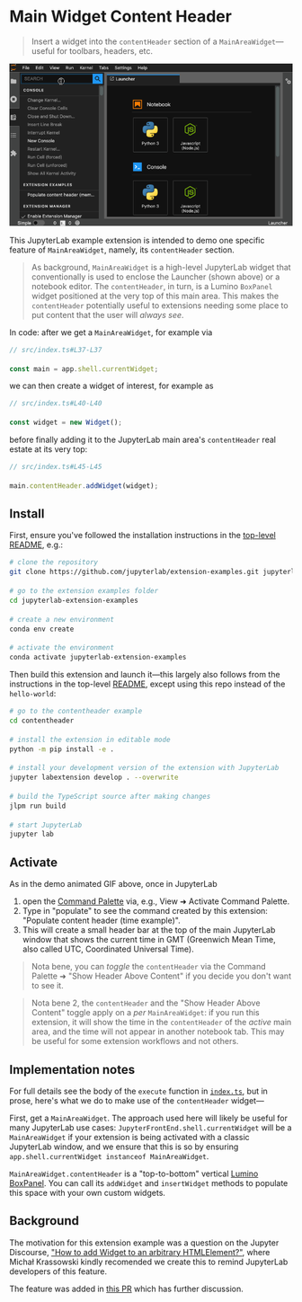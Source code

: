 # Main Widget Content Header

> Insert a widget into the `contentHeader` section of a `MainAreaWidget`—useful for toolbars, headers, etc.

![Demo: activate the extension using Command Palette to populate the time in GMT in the content header](./preview.gif)

This JupyterLab example extension is intended to demo one specific feature of `MainAreaWidget`, namely, its `contentHeader` section.

> As background, `MainAreaWidget` is a high-level JupyterLab widget that conventionally is used to enclose the Launcher (shown above) or a notebook editor. The `contentHeader`, in turn, is a Lumino `BoxPanel` widget positioned at the very top of this main area. This makes the `contentHeader` potentially useful to extensions needing some place to put content that the user will _always see_.

In code: after we get a `MainAreaWidget`, for example via

```ts
// src/index.ts#L37-L37

const main = app.shell.currentWidget;
```

we can then create a widget of interest, for example as

```ts
// src/index.ts#L40-L40

const widget = new Widget();
```

before finally adding it to the JupyterLab main area's `contentHeader` real estate at its very top:

```ts
// src/index.ts#L45-L45

main.contentHeader.addWidget(widget);
```

## Install

First, ensure you've followed the installation instructions in the [top-level README](../README.md), e.g.:

```bash
# clone the repository
git clone https://github.com/jupyterlab/extension-examples.git jupyterlab-extension-examples

# go to the extension examples folder
cd jupyterlab-extension-examples

# create a new environment
conda env create

# activate the environment
conda activate jupyterlab-extension-examples
```

Then build this extension and launch it—this largely also follows from the instructions in the top-level [README](../README.md), except using this repo instead of the `hello-world`:

```bash
# go to the contentheader example
cd contentheader

# install the extension in editable mode
python -m pip install -e .

# install your development version of the extension with JupyterLab
jupyter labextension develop . --overwrite

# build the TypeScript source after making changes
jlpm run build

# start JupyterLab
jupyter lab
```

## Activate

As in the demo animated GIF above, once in JupyterLab

1. open the [Command Palette](https://jupyterlab.readthedocs.io/en/stable/user/commands.html) via, e.g., View ➜ Activate Command Palette.
2. Type in "populate" to see the command created by this extension: "Populate content header (time example)".
3. This will create a small header bar at the top of the main JupyterLab window that shows the current time in GMT (Greenwich Mean Time, also called UTC, Coordinated Universal Time).

> Nota bene, you can _toggle_ the `contentHeader` via the Command Palette ➜ "Show Header Above Content" if you decide you don't want to see it.

> Nota bene 2, the `contentHeader` and the "Show Header Above Content" toggle apply on a _per_ `MainAreaWidget`: if you run this extension, it will show the time in the `contentHeader` of the _active_ main area, and the time will not appear in another notebook tab. This may be useful for some extension workflows and not others.

## Implementation notes

For full details see the body of the `execute` function in [`index.ts`](./src/index.ts), but in prose, here's what we do to make use of the `contentHeader` widget—

First, get a `MainAreaWidget`. The approach used here will likely be useful for many JupyterLab use cases: `JupyterFrontEnd.shell.currentWidget` will be a `MainAreaWidget` if your extension is being activated with a classic JupyterLab window, and we ensure that this is so by ensuring `app.shell.currentWidget instanceof MainAreaWidget`.

`MainAreaWidget.contentHeader` is a "top-to-bottom" vertical [Lumino BoxPanel](https://jupyterlab.github.io/lumino/widgets/classes/boxpanel.html). You can call its `addWidget` and `insertWidget` methods to populate this space with your own custom widgets.

## Background

The motivation for this extension example was a question on the Jupyter Discourse, ["How to add Widget to an arbitrary HTMLElement?"](https://discourse.jupyter.org/t/how-to-add-widget-to-an-arbitrary-htmlelement/11576), where Michał Krassowski kindly recomended we create this to remind JupyterLab developers of this feature.

The feature was added in [this PR](https://github.com/jupyterlab/jupyterlab/pull/9984) which has further discussion.
